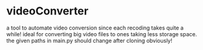 # videoConverter
a tool to automate video conversion since each recoding takes quite a while!
ideal for converting big video files to ones taking less storage space.
the given paths in main.py should change after cloning obviously!
